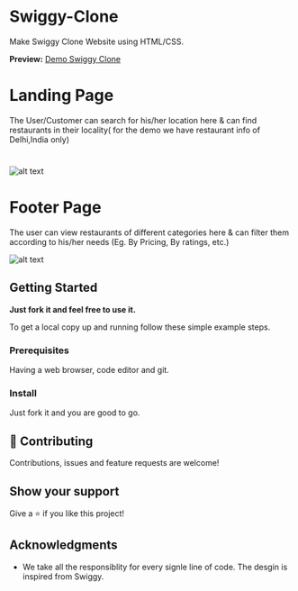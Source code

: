 # Swiggy-Clone
Make Swiggy Clone Website using HTML/CSS.

**Preview:** [Demo Swiggy Clone](https://swiggyclone.in-imitable.repl.co)

# Landing Page
The User/Customer can search for his/her location here & can find restaurants in their locality( for the demo we have restaurant info of Delhi,India only)
# 
![alt text](https://github.com/in-imitable/Swiggy-Clone/blob/master/project_img/Screenshot%20(50).png)

# Footer Page
The user can view restaurants of different categories here & can filter them according to his/her needs (Eg. By Pricing, By ratings, etc.)

<!--![alt text](https://github.com/in-imitable/Swiggy-Clone/blob/master/project_img/Screenshot%20(51).png)-->

![alt text](https://github.com/in-imitable/Swiggy-Clone/blob/master/project_img/Screenshot%20(54).png)

## Getting Started

**Just fork it and feel free to use it.**

To get a local copy up and running follow these simple example steps.

### Prerequisites

Having a web browser, code editor and git.

### Install

Just fork it and you are good to go.

## 🤝 Contributing

Contributions, issues and feature requests are welcome!


## Show your support

Give a ⭐️ if you like this project!

## Acknowledgments

- We take all the responsiblity for every signle line of code. The desgin is inspired from Swiggy.

